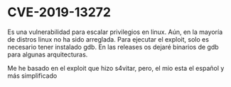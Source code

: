 # CVE-2019-13272
Es una vulnerabilidad para escalar privilegios en linux. Aún, en la mayoría de distros linux no ha sido arreglada. Para ejecutar el exploit, solo es necesario tener instalado gdb. En las releases os dejaré binarios de gdb para algunas arquitecturas.

Me he basado en el exploit que hizo s4vitar, pero, el mio esta el español y más simplificado
